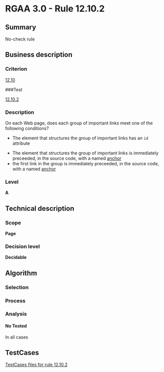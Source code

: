 # RGAA 3.0 -  Rule 12.10.2

## Summary

No-check rule

## Business description

### Criterion

[12.10](http://asqatasun.github.io/RGAA--3.0--EN/RGAA3.0_Criteria_English_version_v1.html#crit-12-10)

###Test

[12.10.2](http://asqatasun.github.io/RGAA--3.0--EN/RGAA3.0_Criteria_English_version_v1.html#test-12-10-2)

### Description
On each Web page, does
    each group of important links meet one of the following
    conditions?
    <ul><li> The element that structures the group of
   important links has an <code>id</code> attribute</li>
  <li> The element that structures the group of
   important links is immediately preceeded, in the
   source code, with a named  <a href="http://asqatasun.github.io/RGAA--3.0--EN/RGAA3.0_Glossary_English_version_v1.html#mAncreNom">anchor</a></li>
  <li> the first link in the group is immediately
   preceeded, in the source code, with a named  <a href="http://asqatasun.github.io/RGAA--3.0--EN/RGAA3.0_Glossary_English_version_v1.html#mAncreNom">anchor</a></li>
    </ul> 


### Level

**A**

## Technical description

### Scope

**Page**

### Decision level

**Decidable**

## Algorithm

### Selection

### Process

### Analysis

#### No Tested 

In all cases



##  TestCases 

[TestCases files for rule 12.10.2](https://gitlab.com/asqatasun/Asqatasun/-/tree/master/rules/rules-rgaa3.0/src/test/resources/testcases/rgaa30/Rgaa30Rule121002/) 


